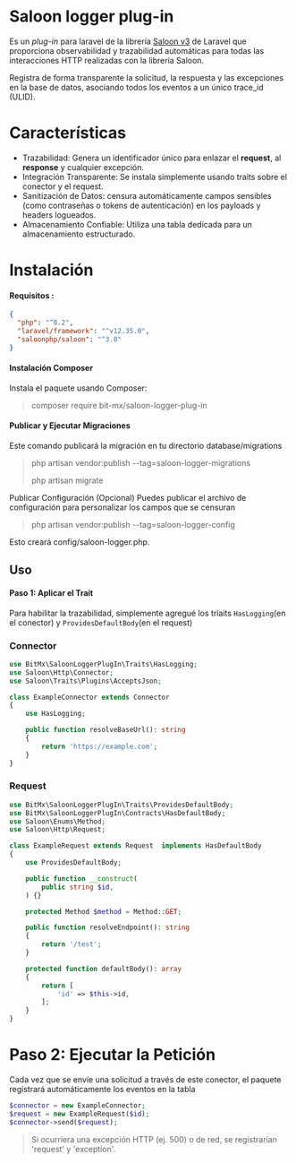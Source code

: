 # Saloon logger plug-in  
Es un *plug-in* para laravel de la librería [Saloon v3](https://docs.saloon.dev/upgrade/whats-new-in-v3) de Laravel 
que proporciona observabilidad y trazabilidad automáticas 
para todas las interacciones HTTP realizadas con la librería Saloon. 

Registra de forma transparente la solicitud, la respuesta y las excepciones en la 
base de datos, asociando todos los eventos a un único trace_id (ULID).

# Características
- Trazabilidad: Genera un identificador único para enlazar el **request**, 
 al **response** y cualquier excepción.
- Integración Transparente: Se instala simplemente usando traits sobre el 
conector y el request.
- Sanitización de Datos: censura automáticamente campos sensibles 
(como contraseñas o tokens de autenticación) en los payloads y headers 
logueados.
- Almacenamiento Confiable: Utiliza una tabla dedicada para un almacenamiento 
estructurado.
 
# Instalación
#### Requisitos :
```json    
{
  "php": "^8.2",
  "laravel/framework": "^v12.35.0",
  "saloonphp/saloon": "^3.0"
}
```
#### Instalación Composer
Instala el paquete usando Composer:
> composer require bit-mx/saloon-logger-plug-in

#### Publicar y Ejecutar Migraciones
Este comando publicará la migración en tu directorio database/migrations 
> php artisan vendor:publish --tag=saloon-logger-migrations
> 
> php artisan migrate

Publicar Configuración (Opcional)
Puedes publicar el archivo de configuración para personalizar los campos que se censuran 
>  php artisan vendor:publish --tag=saloon-logger-config

Esto creará config/saloon-logger.php.

## Uso
#### Paso 1: Aplicar el Trait 
Para habilitar la trazabilidad, simplemente agregué los triaits 
`HasLogging`(en el conector) y `ProvidesDefaultBody`(en el request) 

### Connector
```php
use BitMx\SaloonLoggerPlugIn\Traits\HasLogging;
use Saloon\Http\Connector;
use Saloon\Traits\Plugins\AcceptsJson;

class ExampleConnector extends Connector
{
    use HasLogging;

    public function resolveBaseUrl(): string
    {
        return 'https://example.com';
    }
}
```
### Request
```php
use BitMx\SaloonLoggerPlugIn\Traits\ProvidesDefaultBody;
use BitMx\SaloonLoggerPlugIn\Contracts\HasDefaultBody;
use Saloon\Enums\Method;
use Saloon\Http\Request;

class ExampleRequest extends Request  implements HasDefaultBody
{
    use ProvidesDefaultBody;

    public function __construct(
        public string $id,
    ) {}

    protected Method $method = Method::GET;

    public function resolveEndpoint(): string
    {
        return '/test';
    }

    protected function defaultBody(): array
    {
        return [
            'id' => $this->id,
        ];
    }
}
```
# Paso 2: Ejecutar la Petición 
Cada vez que se envíe una solicitud a través de este conector, el paquete 
registrará automáticamente los eventos en la tabla 
```php
$connector = new ExampleConnector;
$request = new ExampleRequest($id);
$connector->send($request);
```
> Si ocurriera una excepción HTTP (ej. 500) o de red, se registrarían 'request' y 'exception'.

